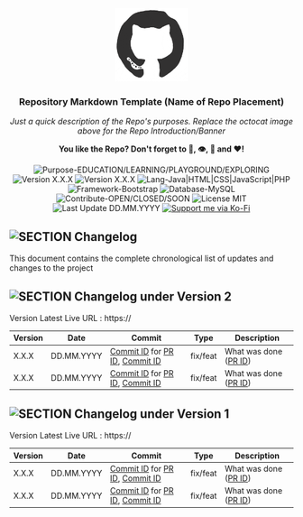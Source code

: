 <p align="center"><img src="/md_assets/octocat.gif" alt="Logo" width="130" height="130"></p>
<h3 align="center">Repository Markdown Template (Name of Repo Placement)</h3>
<p align="center"><em>Just a quick description of the Repo's purposes. Replace the octocat image above for the Repo Introduction/Banner</em></p>
<p align="center"><strong>You like the Repo? Don't forget to 🌟, 👁️, 🔱 and ❤️!</strong></p>
<p align="center">
   <img src="https://img.shields.io/badge/Purpose-EDUCATION/LEARNING/PLAYGROUND/EXPLORING-%2300416a?logoColor=white&labelColor=%2300416a&color=%2324292e&textColor=white" alt="Purpose-EDUCATION/LEARNING/PLAYGROUND/EXPLORING">
   <img src="https://img.shields.io/badge/OPEN%20SOURCE/FREE-YES/NO-%2300416a?logoColor=white&labelColor=%2300416a&color=%2324292e&textColor=white" alt="Version X.X.X">
   <img src="https://img.shields.io/badge/Version-X.X.X-%2300416a?logoColor=white&labelColor=%2300416a&color=%2324292e&textColor=white" alt="Version X.X.X">
   <img src="https://img.shields.io/badge/Lang-Java%20|%20HTML%20|%20CSS%20|%20JavaScript%20|%20PHP-%2300416a?logoColor=white&labelColor=%2300416a&color=%2324292e&textColor=white" alt="Lang-Java|HTML|CSS|JavaScript|PHP">
   <img src="https://img.shields.io/badge/Framework-Bootstrap-%2300416a?logoColor=white&labelColor=%2300416a&color=%2324292e&textColor=white" alt="Framework-Bootstrap">
   <img src="https://img.shields.io/badge/Database-MySQL-%2300416a?logoColor=white&labelColor=%2300416a&color=%2324292e&textColor=white" alt="Database-MySQL">
   <img src="https://img.shields.io/badge/Contribute-OPEN/CLOSED/SOON-%2300416a?logoColor=white&labelColor=%2300416a&color=%2324292e&textColor=white" alt="Contribute-OPEN/CLOSED/SOON">
   <img src="https://img.shields.io/badge/License-MIT-%2300416a?logoColor=white&labelColor=%2300416a&color=%2324292e&textColor=white" alt="License MIT">
   <img src="https://img.shields.io/badge/Last%20Update-DD.MM.YYYY-%2300416a?logoColor=white&labelColor=%2300416a&color=%2324292e&textColor=white" alt="Last Update DD.MM.YYYY">
   <a href="https://ko-fi.com/thenocturnaldevgypsy">
      <img src="https://img.shields.io/badge/Support%20me%20via%20Ko--Fi-%2300416a?logo=ko-fi&logoColor=white&color=%2300416a&textColor=white" alt="Support me via Ko-Fi">
   </a>
</p>

## ![SECTION Changelog](https://custom-icon-badges.demolab.com/badge/-Changelog-2471AE?logo=log&logoColor=white&labelColor=2471AE)
This document contains the complete chronological list of updates and changes to the project

## ![SECTION Changelog under Version 2](https://custom-icon-badges.demolab.com/badge/-Changelog%20under%20Version%202-24292e?logo=flame&logoColor=white&labelColor=00416a)

Version Latest Live URL :  https://

| Version | Date | Commit | Type | Description |
| ------------- | ------------- | ------------- | ------------- | ------------- |
| X.X.X | DD.MM.YYYY | [Commit ID](https://github.com/thenocturnaldevgypsy-io) for [PR ID](https://github.com/thenocturnaldevgypsy-io), [Commit ID](https://github.com/thenocturnaldevgypsy-io) | fix/feat | What was done ([PR ID](https://github.com/thenocturnaldevgypsy-io)) |
| X.X.X | DD.MM.YYYY | [Commit ID](https://github.com/thenocturnaldevgypsy-io) for [PR ID](https://github.com/thenocturnaldevgypsy-io), [Commit ID](https://github.com/thenocturnaldevgypsy-io) | fix/feat | What was done ([PR ID](https://github.com/thenocturnaldevgypsy-io)) |

## ![SECTION Changelog under Version 1](https://custom-icon-badges.demolab.com/badge/-Changelog%20under%20Version%201-24292e?logo=flame&logoColor=white&labelColor=00416a)

Version Latest Live URL :  https://

| Version | Date | Commit | Type | Description |
| ------------- | ------------- | ------------- | ------------- | ------------- |
| X.X.X | DD.MM.YYYY | [Commit ID](https://github.com/thenocturnaldevgypsy-io) for [PR ID](https://github.com/thenocturnaldevgypsy-io), [Commit ID](https://github.com/thenocturnaldevgypsy-io) | fix/feat | What was done ([PR ID](https://github.com/thenocturnaldevgypsy-io)) |
| X.X.X | DD.MM.YYYY | [Commit ID](https://github.com/thenocturnaldevgypsy-io) for [PR ID](https://github.com/thenocturnaldevgypsy-io), [Commit ID](https://github.com/thenocturnaldevgypsy-io) | fix/feat | What was done ([PR ID](https://github.com/thenocturnaldevgypsy-io)) |